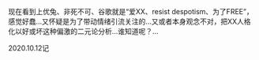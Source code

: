 现在看到上优兔、非死不可、谷歌就是“爱XX、resist despotism、为了FREE”，感觉好蠢...又怀疑是为了带动情绪引流关注的...又或者本身观念不对，把XX人格化以好或坏这种偏激的二元论分析...谁知道呢？...


2020.10.12记
